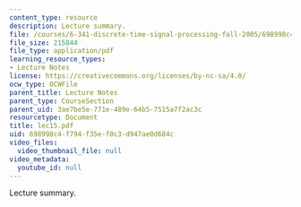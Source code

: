 ```yaml
---
content_type: resource
description: Lecture summary.
file: /courses/6-341-discrete-time-signal-processing-fall-2005/698998c4f794f35ef0c3d947ae0d684c_lec15.pdf
file_size: 215844
file_type: application/pdf
learning_resource_types:
- Lecture Notes
license: https://creativecommons.org/licenses/by-nc-sa/4.0/
ocw_type: OCWFile
parent_title: Lecture Notes
parent_type: CourseSection
parent_uid: 3ae7be5e-771e-489e-64b5-7515a7f2ac3c
resourcetype: Document
title: lec15.pdf
uid: 698998c4-f794-f35e-f0c3-d947ae0d684c
video_files:
  video_thumbnail_file: null
video_metadata:
  youtube_id: null
---
```

Lecture summary.